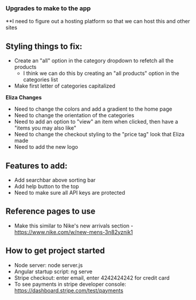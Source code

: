 ### Upgrades to make to the app

**I need to figure out a hosting platform so that we can host this and other sites

## Styling things to fix:

- Create an "all" option in the category dropdown to refetch all the products
  - I think we can do this by creating an "all products" option in the categories list
- Make first letter of categories capitalized


**Eliza Changes**

- Need to change the colors and add a gradient to the home page
- Need to change the orientation of the categories
- Need to add an option to "view" an item when clicked, then have a "items you may also like"
- Need to change the checkout styling to the "price tag" look that Eliza made
- Need to add the new logo


## Features to add:

- Add searchbar above sorting bar
- Add help button to the top
- Need to make sure all API keys are protected


## Reference pages to use

- Make this similar to Nike's new arrivals section - https://www.nike.com/w/new-mens-3n82yznik1



## How to get project started

- Node server: node server.js
- Angular startup script: ng serve
- Stripe checkout: enter email, enter 4242424242 for credit card
- To see payments in stripe developer console: https://dashboard.stripe.com/test/payments
